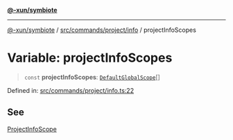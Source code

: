 [**@-xun/symbiote**](../../../../../README.md)

***

[@-xun/symbiote](../../../../../README.md) / [src/commands/project/info](../README.md) / projectInfoScopes

# Variable: projectInfoScopes

> `const` **projectInfoScopes**: [`DefaultGlobalScope`](../../../../configure/enumerations/DefaultGlobalScope.md)[]

Defined in: [src/commands/project/info.ts:22](https://github.com/Xunnamius/symbiote/blob/75014db0d306eae609fdd593e692bde4e3ec6d31/src/commands/project/info.ts#L22)

## See

[ProjectInfoScope](../../../../configure/enumerations/DefaultGlobalScope.md)
